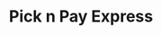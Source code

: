 ---
title: "Pick n Pay Express"
url: /centurion/pick-n-pay-express-jean-avenue/
shop: convenience
---